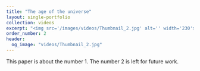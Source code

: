 ```yaml
---
title: "The age of the universe"
layout: single-portfolio
collection: videos
excerpt: "<img src='/images/videos/Thumbnail_2.jpg' alt='' width='230'>"
order_number: 2
header: 
  og_image: "videos/Thumbnail_2.jpg"
---
```


This paper is about the number 1. The number 2 is left for future work.